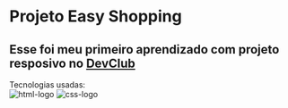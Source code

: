 <h1>Projeto Easy Shopping</h1>
<h2>Esse foi meu primeiro aprendizado com projeto resposivo no <a href="https://rodolfomori.com.br/devclub">DevClub</a></h2>


Tecnologias usadas:
<br>
<img src="https://img.shields.io/badge/HTML5-E34F26?style=for-the-badge&logo=html5&logoColor=white" alt="html-logo">
<img src="https://img.shields.io/badge/CSS3-1572B6?style=for-the-badge&logo=css3&logoColor=white" alt="css-logo">


